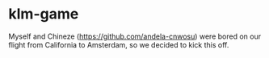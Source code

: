# klm-game
Myself and Chineze (https://github.com/andela-cnwosu) were bored on our flight from California to Amsterdam, so we decided to kick this off.
